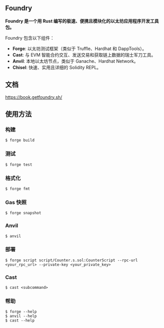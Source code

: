 ## Foundry

**Foundry 是一个用 Rust 编写的极速、便携且模块化的以太坊应用程序开发工具包。**

Foundry 包含以下组件：

-   **Forge**: 以太坊测试框架（类似于 Truffle、Hardhat 和 DappTools）。
-   **Cast**: 与 EVM 智能合约交互、发送交易和获取链上数据的瑞士军刀工具。
-   **Anvil**: 本地以太坊节点，类似于 Ganache、Hardhat Network。
-   **Chisel**: 快速、实用且详细的 Solidity REPL。

## 文档

https://book.getfoundry.sh/

## 使用方法

### 构建

```shell
$ forge build
```

### 测试

```shell
$ forge test
```

### 格式化

```shell
$ forge fmt
```

### Gas 快照

```shell
$ forge snapshot
```

### Anvil

```shell
$ anvil
```

### 部署

```shell
$ forge script script/Counter.s.sol:CounterScript --rpc-url <your_rpc_url> --private-key <your_private_key>
```

### Cast

```shell
$ cast <subcommand>
```

### 帮助

```shell
$ forge --help
$ anvil --help
$ cast --help
```
